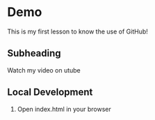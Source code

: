 # Demo

This is my first lesson to know the use of GitHub!

## Subheading

Watch my video on utube

## Local Development

1. Open index.html in your browser